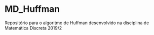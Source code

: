 # MD_Huffman
Repositório para o algoritmo de Huffman desenvolvido na disciplina de Matemática Discreta 2019/2
